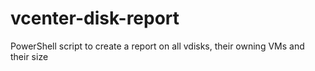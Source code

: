 # vcenter-disk-report
PowerShell script to create a report on all vdisks, their owning VMs and their size
